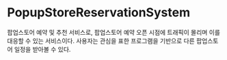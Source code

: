 # PopupStoreReservationSystem
팝업스토어 예약 및 추천 서비스로, 팝업스토어 예약 오픈 시점에 트래픽이 몰리며 이를 대응할 수 있는 서비스이다. 사용자는 관심을 표한 프로그램을 기반으로 다른 팝업스토어 일정을 받아볼 수 있다.
